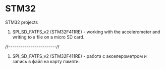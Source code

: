 # STM32
STM32 projects

1. SPI_SD_FATFS_v2 (STM32F411RE) - working with the accelerometer and writing to a file on a micro SD card.











//------------------------//
1. SPI_SD_FATFS_v2 (STM32F411RE) - работа с акселерометром и запись в файл на карту памяти.
